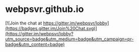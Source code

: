 # webpsvr.github.io


[![Join the chat at https://gitter.im/webpsvr/lobby](https://badges.gitter.im/Join%20Chat.svg)](https://gitter.im/webpsvr/lobby?utm_source=badge&utm_medium=badge&utm_campaign=pr-badge&utm_content=badge)
